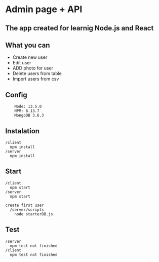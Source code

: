 # Admin page + API

## The app created for learnig Node.js and React

## What you can

- Create new user
- Edit user
- ADD photo for user
- Delete users from table
- Import users from csv

## Config

```
    Node: 13.5.0
    NPM: 6.13.7
    MongoDB 3.6.3
```

## Instalation

    /client
      npm install
    /server
      npm install

## Start

    /client
      npm start
    /server
      npm start

    create first user
      /server/scripts
        node starterDB.js

## Test

    /server
      npm test not finished
    /client
      npm test not finished
